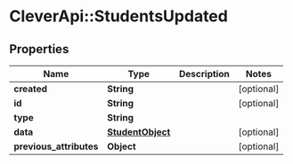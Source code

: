 # CleverApi::StudentsUpdated

## Properties
Name | Type | Description | Notes
------------ | ------------- | ------------- | -------------
**created** | **String** |  | [optional] 
**id** | **String** |  | [optional] 
**type** | **String** |  | 
**data** | [**StudentObject**](StudentObject.md) |  | [optional] 
**previous_attributes** | **Object** |  | [optional] 

